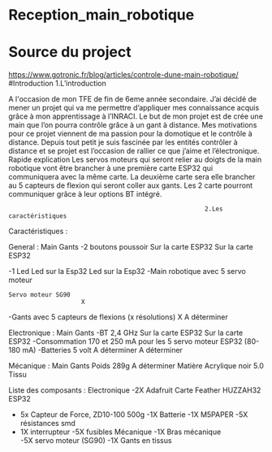 # Reception_main_robotique

# Source du project
https://www.gotronic.fr/blog/articles/controle-dune-main-robotique/
#Introduction 
                                                                     1.L’introduction 
 
A l'occasion de mon TFE de fin de 6eme année secondaire. J’ai décidé de mener un projet qui va me permettre d’appliquer mes connaissance acquis grâce à mon apprentissage à l’INRACI. 
Le but de mon projet est de crée une main que l’on pourra contrôle grâce à un gant à distance. 
Mes motivations pour ce projet viennent de ma passion pour la domotique et le contrôle à distance. 
Depuis tout petit je suis fascinée par les entités contrôler à distance et se projet est l’occasion de rallier ce que j’aime et l’électronique. 
Rapide explication
Les servos moteurs qui seront relier au doigts de la main robotique vont être brancher à une première carte ESP32 qui communiquera avec la même carte. La deuxième carte sera elle brancher au 5 capteurs de flexion qui seront coller aux gants. Les 2 carte pourront communiquer grâce à leur options BT intégré.  
  
  
                                                          2.Les caractéristiques 

Caractéristiques : 
 

 
General : 	                    Main 	                      Gants 
-2 boutons poussoir 
 	Sur la carte ESP32 	Sur la carte ESP32 
 
-1 Led 
 	 Led sur la Esp32 	 Led sur la Esp32 
-Main robotique avec 5 servo moteur 
 	  
    Servo moteur SG90                 	 
                        X          
-Gants avec 5 capteurs de flexions (x résolutions) 	                          X 	  A déterminer 
 
 
Electronique : 	                    Main 	                     Gants 
-BT 2,4 GHz 	    Sur la carte ESP32 	Sur la carte ESP32 
-Consommation 	170 et 250 mA pour les 5 servo moteur 	 ESP32 (80-180 mA) 
-Batteries 5 volt  	A déterminer  	A déterminer  
 
 
 
Mécanique : 	                       Main 	                     Gants 
Poids 	               289g 	A déterminer 
Matière 
 	Acrylique noir 5.0 	Tissu 
 
Liste des composants : 
Electronique 
-2X Adafruit Carte Feather HUZZAH32 ESP32        
- 5x Capteur de Force, ZD10-100 500g 
-1X Batterie
-1X M5PAPER
-5X résistances smd
- 1X interrupteur
-5X fusibles 
Mécanique 
-1X Bras mécanique  
-5X servo moteur (SG90) 
-1X Gants en tissus  


